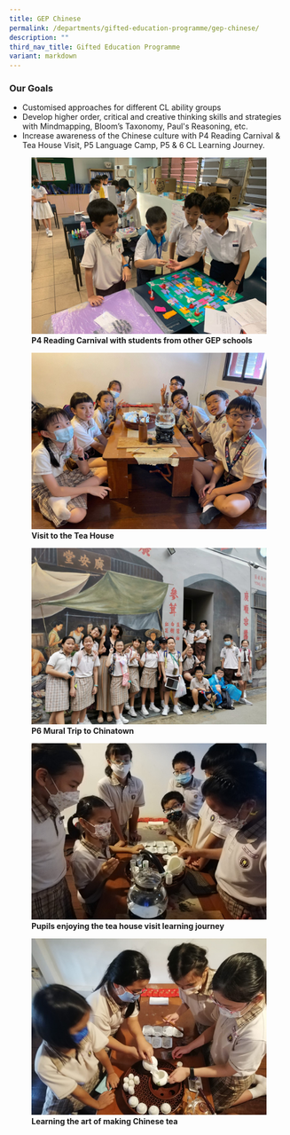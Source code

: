 ```yaml
---
title: GEP Chinese
permalink: /departments/gifted-education-programme/gep-chinese/
description: ""
third_nav_title: Gifted Education Programme
variant: markdown
---
```

### Our Goals

*   Customised approaches for different CL ability groups
*   Develop higher order, critical and creative thinking skills and strategies with Mindmapping, Bloom’s Taxonomy, Paul's Reasoning, etc.
*   Increase awareness of the Chinese culture with P4 Reading Carnival &amp; Tea House Visit, P5 Language Camp, P5 &amp; 6 CL Learning Journey.

<figure>
<img src="/images/p4%20reading%20carnival.JPG">
<figcaption> <strong>P4 Reading Carnival with students from other GEP schools</strong> </figcaption>
</figure>

<figure>
<img src="/images/p4%20visit%20to%20the%20tea%20house.JPG">
<figcaption> <strong>Visit to the Tea House</strong> </figcaption>
</figure>

<figure>
<img src="/images/p6%20mural%20trip%20to%20chinatown.JPG">
<figcaption> <strong>P6 Mural Trip to Chinatown</strong> </figcaption>
</figure>

<figure>
<img src="/images/GEP%20Events%204.png">
<figcaption> <strong>Pupils enjoying the tea house visit learning journey</strong> </figcaption>
</figure>

<figure>
<img src="/images/GEP%20Events%205.png">
<figcaption> <strong>Learning the art of making Chinese tea</strong> </figcaption>
</figure>
